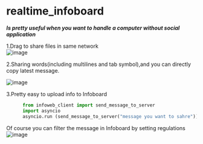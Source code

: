 # realtime_infoboard
***Is pretty useful when you want to handle a computer without social application*** <br>

1.Drag to share files in same network <br>
![image](https://github.com/nitpicker55555/realtime_infoboard/assets/91596298/542536f5-e4bc-41db-ac26-81b7cb7c87f6)

2.Sharing words(including multilines and tab symbol),and you can directly copy latest message. <br>

![image](https://github.com/nitpicker55555/realtime_infoboard/assets/91596298/6d1db129-c31b-4021-9e0a-5622b217287c)


3.Pretty easy to upload info to Infoboard <br>
```python
      from infoweb_client import send_message_to_server
      import asyncio
      asyncio.run (send_message_to_server("message you want to sahre"))
```
Of course you can filter the message in Infoboard by setting regulations
![image](https://github.com/nitpicker55555/realtime_infoboard/assets/91596298/0b30b34d-59e6-40a4-8590-ac59296c31f7)<br>
